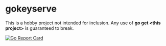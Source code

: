 # gokeyserve

This is a hobby project not intended for inclusion. Any use of <b>go get &lt;this project></b> is guaranteed to break.

[![Go Report Card](https://goreportcard.com/badge/github.com/mlctrez/gokeyserve)](https://goreportcard.com/report/github.com/mlctrez/gokeyserve)
